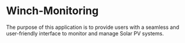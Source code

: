# Winch-Monitoring
The purpose of this application is to provide users with a seamless and user-friendly interface to monitor and manage Solar PV systems.
